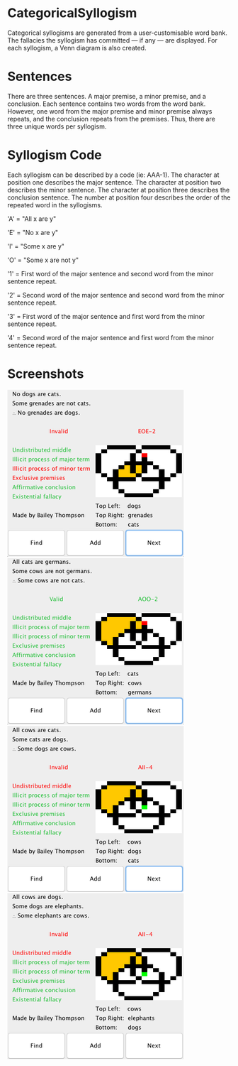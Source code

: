 # CategoricalSyllogism
Categorical syllogisms are generated from a user-customisable word bank. The fallacies the syllogism has committed — if any — are displayed. For each syllogism, a Venn diagram is also created.

# Sentences
There are three sentences. A major premise, a minor premise, and a conclusion. Each sentence contains two words from the word bank. However, one word from the major premise and minor premise always repeats, and the conclusion repeats from the premises. Thus, there are three unique words per syllogism.

# Syllogism Code
Each syllogism can be described by a code (ie: AAA-1). The character at position one describes the major sentence. The character at position two describes the minor sentence. The character at position three describes the conclusion sentence. The number at position four describes the order of the repeated word in the syllogisms.

'A' = "All x are y"

'E' = "No x are y"

'I' = "Some x are y"

'O' = "Some x are not y"

'1' = First word of the major sentence and second word from the minor sentence repeat.

'2' = Second word of the major sentence and second word from the minor sentence repeat.

'3' = First word of the major sentence and first word from the minor sentence repeat.

'4' = Second word of the major sentence and first word from the minor sentence repeat.

# Screenshots
![InvalidOne](/Images/InvalidOne.png?raw=true "InvalidOne")
![ValidOne](/Images/ValidOne.png?raw=true "ValidOne")
![InvalidTwo](/Images/InvalidTwo.png?raw=true "InvalidTwo")
![InvalidThree](/Images/InvalidThree.png?raw=true "InvalidThree")
